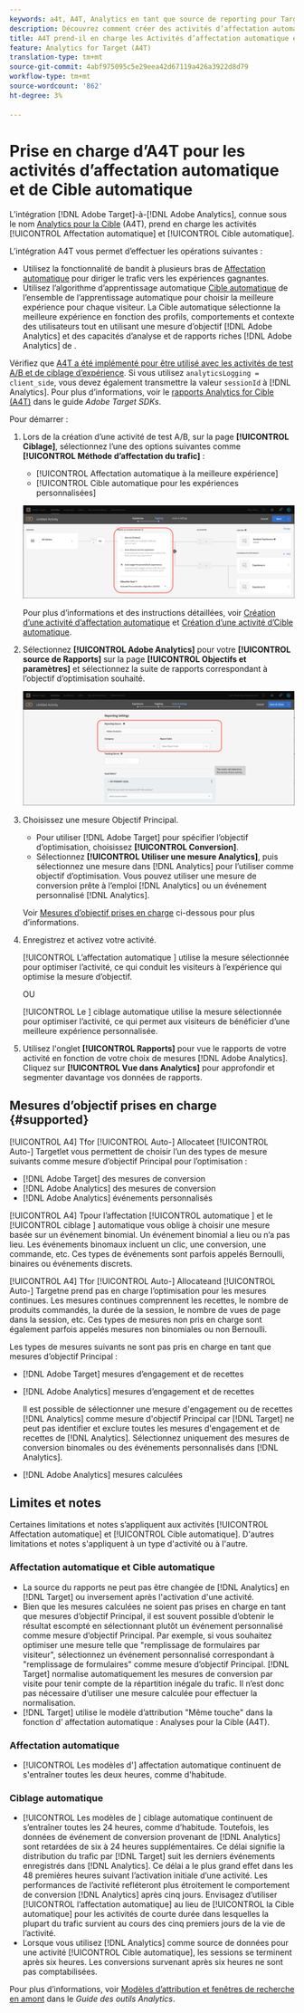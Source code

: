```yaml
---
keywords: a4t, A4T, Analytics en tant que source de reporting pour Target
description: Découvrez comment créer des activités d’affectation automatique et d’Cible automatique dans Adobe Target qui utilisent Analytics comme source de rapports (A4T).
title: A4T prend-il en charge les Activités d’affectation automatique et de Cible automatique ?
feature: Analytics for Target (A4T)
translation-type: tm+mt
source-git-commit: 4abf975095c5e29eea42d67119a426a3922d8d79
workflow-type: tm+mt
source-wordcount: '862'
ht-degree: 3%

---
```



# Prise en charge d’A4T pour les activités d’affectation automatique et de Cible automatique

L’intégration [!DNL Adobe Target]-à-[!DNL Adobe Analytics], connue sous le nom [Analytics pour la Cible](/help/c-integrating-target-with-mac/a4t/a4t.md) (A4T), prend en charge les activités [!UICONTROL Affectation automatique] et [!UICONTROL Cible automatique].

L’intégration A4T vous permet d’effectuer les opérations suivantes :

* Utilisez la fonctionnalité de bandit à plusieurs bras de [Affectation automatique](/help/c-activities/automated-traffic-allocation/automated-traffic-allocation.md) pour diriger le trafic vers les expériences gagnantes.
* Utilisez l’algorithme d’apprentissage automatique [Cible automatique](/help/c-activities/auto-target/auto-target-to-optimize.md) de l’ensemble de l’apprentissage automatique pour choisir la meilleure expérience pour chaque visiteur. La Cible automatique sélectionne la meilleure expérience en fonction des profils, comportements et contexte des utilisateurs tout en utilisant une mesure d’objectif [!DNL Adobe Analytics] et des capacités d’analyse et de rapports riches [!DNL Adobe Analytics] de .

Vérifiez que [A4T a été implémenté pour être utilisé avec les activités de test A/B et de ciblage d’expérience](/help/c-integrating-target-with-mac/a4t/a4timplementation.md). Si vous utilisez `analyticsLogging = client_side`, vous devez également transmettre la valeur `sessionId` à [!DNL Analytics]. Pour plus d’informations, voir le [rapports Analytics for Cible (A4T)](https://adobetarget-sdks.gitbook.io/docs/integration-with-experience-cloud/analytics-for-target-a4t-reporting) dans le guide *Adobe Target SDKs*.

Pour démarrer :

1. Lors de la création d’une activité de test A/B, sur la page **[!UICONTROL Ciblage]**, sélectionnez l’une des options suivantes comme **[!UICONTROL Méthode d’affectation du trafic]** :

   * [!UICONTROL Affectation automatique à la meilleure expérience]
   * [!UICONTROL Cible automatique pour les expériences personnalisées]

   ![Options Méthodes d’affectation du trafic : Affectation manuelle, automatique et Cible automatique](/help/c-integrating-target-with-mac/a4t/assets/traffic-allocation-methods.png)

   Pour plus d’informations et des instructions détaillées, voir [Création d’une activité d’affectation automatique](/help/c-activities/automated-traffic-allocation/create-auto-allocate-activity.md) et [Création d’une activité d’Cible automatique](/help/c-activities/auto-target/create-auto-target.md).

1. Sélectionnez **[!UICONTROL Adobe Analytics]** pour votre **[!UICONTROL source de Rapports]** sur la page **[!UICONTROL Objectifs et paramètres]** et sélectionnez la suite de rapports correspondant à l’objectif d’optimisation souhaité.

   ![Section Source du rapports sur la page Objectifs et paramètres](/help/c-integrating-target-with-mac/a4t/assets/a4t-select.png)

1. Choisissez une mesure Objectif Principal.

   * Pour utiliser [!DNL Adobe Target] pour spécifier l’objectif d’optimisation, choisissez **[!UICONTROL Conversion]**.
   * Sélectionnez **[!UICONTROL Utiliser une mesure Analytics]**, puis sélectionnez une mesure dans [!DNL Analytics] pour l’utiliser comme objectif d’optimisation. Vous pouvez utiliser une mesure de conversion prête à l’emploi [!DNL Analytics] ou un événement personnalisé [!DNL Analytics].

   Voir [Mesures d’objectif prises en charge](#supported) ci-dessous pour plus d’informations.

1. Enregistrez et activez votre activité.

   [!UICONTROL L’affectation automatique ] utilise la mesure sélectionnée pour optimiser l’activité, ce qui conduit les visiteurs à l’expérience qui optimise la mesure d’objectif.

   OU

   [!UICONTROL Le ] ciblage automatique utilise la mesure sélectionnée pour optimiser l’activité, ce qui permet aux visiteurs de bénéficier d’une meilleure expérience personnalisée.

1. Utilisez l&#39;onglet **[!UICONTROL Rapports]** pour vue le rapports de votre activité en fonction de votre choix de mesures [!DNL Adobe Analytics]. Cliquez sur **[!UICONTROL Vue dans Analytics]** pour approfondir et segmenter davantage vos données de rapports.

## Mesures d’objectif prises en charge {#supported}

[!UICONTROL A4] Tfor  [!UICONTROL Auto-] Allocateet  [!UICONTROL Auto-] Targetlet vous permettent de choisir l’un des types de mesure suivants comme mesure d’objectif Principal pour l’optimisation :

* [!DNL Adobe Target] des mesures de conversion
* [!DNL Adobe Analytics] des mesures de conversion
* [!DNL Adobe Analytics] événements personnalisés

[!UICONTROL A4] Tpour l’affectation  [!UICONTROL automatique ] et le  [!UICONTROL ciblage ] automatique vous oblige à choisir une mesure basée sur un événement binomial. Un événement binomial a lieu ou n’a pas lieu. Les événements binomaux incluent un clic, une conversion, une commande, etc. Ces types de événements sont parfois appelés Bernoulli, binaires ou événements discrets.

[!UICONTROL A4] Tfor  [!UICONTROL Auto-] Allocateand  [!UICONTROL Auto-] Targetne prend pas en charge l’optimisation pour les mesures continues. Les mesures continues comprennent les recettes, le nombre de produits commandés, la durée de la session, le nombre de vues de page dans la session, etc. Ces types de mesures non pris en charge sont également parfois appelés mesures non binomiales ou non Bernoulli.

Les types de mesures suivants ne sont pas pris en charge en tant que mesures d’objectif Principal :

* [!DNL Adobe Target] mesures d’engagement et de recettes
* [!DNL Adobe Analytics] mesures d’engagement et de recettes

   Il est possible de sélectionner une mesure d&#39;engagement ou de recettes [!DNL Analytics] comme mesure d&#39;objectif Principal car [!DNL Target] ne peut pas identifier et exclure toutes les mesures d&#39;engagement et de recettes de [!DNL Analytics]. Sélectionnez uniquement des mesures de conversion binomales ou des événements personnalisés dans [!DNL Analytics].

* [!DNL Adobe Analytics] mesures calculées

## Limites et notes

Certaines limitations et notes s’appliquent aux activités [!UICONTROL Affectation automatique] et [!UICONTROL Cible automatique]. D&#39;autres limitations et notes s&#39;appliquent à un type d&#39;activité ou à l&#39;autre.

### Affectation automatique et Cible automatique

* La source du rapports ne peut pas être changée de [!DNL Analytics] en [!DNL Target] ou inversement après l&#39;activation d&#39;une activité.
* Bien que les mesures calculées ne soient pas prises en charge en tant que mesures d’objectif Principal, il est souvent possible d’obtenir le résultat escompté en sélectionnant plutôt un événement personnalisé comme mesure d’objectif Principal. Par exemple, si vous souhaitez optimiser une mesure telle que &quot;remplissage de formulaires par visiteur&quot;, sélectionnez un événement personnalisé correspondant à &quot;remplissage de formulaires&quot; comme mesure d’objectif Principal. [!DNL Target] normalise automatiquement les mesures de conversion par visite pour tenir compte de la répartition inégale du trafic. Il n’est donc pas nécessaire d’utiliser une mesure calculée pour effectuer la normalisation.
* [!DNL Target] utilise le modèle d’attribution &quot;Même touche&quot; dans la fonction d’  affectation automatique : Analyses pour la Cible (A4T).

### Affectation automatique

* [!UICONTROL Les modèles d&#39;] affectation automatique continuent de s&#39;entraîner toutes les deux heures, comme d&#39;habitude.

### Ciblage automatique

* [!UICONTROL Les modèles de ] ciblage automatique continuent de s’entraîner toutes les 24 heures, comme d’habitude. Toutefois, les données de événement de conversion provenant de [!DNL Analytics] sont retardées de six à 24 heures supplémentaires. Ce délai signifie la distribution du trafic par [!DNL Target] suit les derniers événements enregistrés dans [!DNL Analytics]. Ce délai a le plus grand effet dans les 48 premières heures suivant l’activation initiale d’une activité. Les performances de l’activité refléteront plus étroitement le comportement de conversion [!DNL Analytics] après cinq jours. Envisagez d’utiliser [!UICONTROL l’affectation automatique] au lieu de [!UICONTROL la Cible automatique] pour les activités de courte durée dans lesquelles la plupart du trafic survient au cours des cinq premiers jours de la vie de l’activité.
* Lorsque vous utilisez [!DNL Analytics] comme source de données pour une activité [!UICONTROL Cible automatique], les sessions se terminent après six heures. Les conversions survenant après six heures ne sont pas comptabilisées.

Pour plus d’informations, voir [Modèles d’attribution et fenêtres de recherche en amont](https://experienceleague.adobe.com/docs/analytics/analyze/analysis-workspace/attribution/models.html) dans le *Guide des outils Analytics*.
